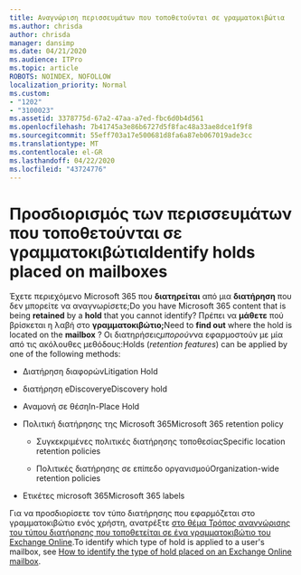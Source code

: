 ```yaml
---
title: Αναγνώριση περισσευμάτων που τοποθετούνται σε γραμματοκιβώτια
ms.author: chrisda
author: chrisda
manager: dansimp
ms.date: 04/21/2020
ms.audience: ITPro
ms.topic: article
ROBOTS: NOINDEX, NOFOLLOW
localization_priority: Normal
ms.custom:
- "1202"
- "3100023"
ms.assetid: 3378775d-67a2-47aa-a7ed-fbc6d0b4d561
ms.openlocfilehash: 7b41745a3e86b6727d5f8fac48a33ae8dce1f9f8
ms.sourcegitcommit: 55eff703a17e500681d8fa6a87eb067019ade3cc
ms.translationtype: MT
ms.contentlocale: el-GR
ms.lasthandoff: 04/22/2020
ms.locfileid: "43724776"
---
```

# <a name="identify-holds-placed-on-mailboxes"></a><span data-ttu-id="ebc7c-102">Προσδιορισμός των περισσευμάτων που τοποθετούνται σε γραμματοκιβώτια</span><span class="sxs-lookup"><span data-stu-id="ebc7c-102">Identify holds placed on mailboxes</span></span>

<span data-ttu-id="ebc7c-103">Έχετε περιεχόμενο Microsoft 365 που **διατηρείται** από μια **διατήρηση** που δεν μπορείτε να αναγνωρίσετε;</span><span class="sxs-lookup"><span data-stu-id="ebc7c-103">Do you have Microsoft 365 content that is being **retained** by a **hold** that you cannot identify?</span></span> <span data-ttu-id="ebc7c-104">Πρέπει να **μάθετε** πού βρίσκεται η λαβή στο **γραμματοκιβώτιο;**</span><span class="sxs-lookup"><span data-stu-id="ebc7c-104">Need to **find out** where the hold is located on the **mailbox** ?</span></span> <span data-ttu-id="ebc7c-105">Οι διατηρήσεις*μπορούν*να εφαρμοστούν με μία από τις ακόλουθες μεθόδους:</span><span class="sxs-lookup"><span data-stu-id="ebc7c-105">Holds (*retention features*) can be applied by one of the following methods:</span></span>
  
- <span data-ttu-id="ebc7c-106">Διατήρηση διαφορών</span><span class="sxs-lookup"><span data-stu-id="ebc7c-106">Litigation Hold</span></span>

- <span data-ttu-id="ebc7c-107">διατήρηση eDiscovery</span><span class="sxs-lookup"><span data-stu-id="ebc7c-107">eDiscovery hold</span></span>

- <span data-ttu-id="ebc7c-108">Αναμονή σε θέση</span><span class="sxs-lookup"><span data-stu-id="ebc7c-108">In-Place Hold</span></span>

- <span data-ttu-id="ebc7c-109">Πολιτική διατήρησης της Microsoft 365</span><span class="sxs-lookup"><span data-stu-id="ebc7c-109">Microsoft 365 retention policy</span></span> 

  - <span data-ttu-id="ebc7c-110">Συγκεκριμένες πολιτικές διατήρησης τοποθεσίας</span><span class="sxs-lookup"><span data-stu-id="ebc7c-110">Specific location retention policies</span></span>

  - <span data-ttu-id="ebc7c-111">Πολιτικές διατήρησης σε επίπεδο οργανισμού</span><span class="sxs-lookup"><span data-stu-id="ebc7c-111">Organization-wide retention policies</span></span>

- <span data-ttu-id="ebc7c-112">Ετικέτες microsoft 365</span><span class="sxs-lookup"><span data-stu-id="ebc7c-112">Microsoft 365 labels</span></span>

<span data-ttu-id="ebc7c-113">Για να προσδιορίσετε τον τύπο διατήρησης που εφαρμόζεται στο γραμματοκιβώτιο ενός χρήστη, ανατρέξτε [στο θέμα Τρόπος αναγνώρισης του τύπου διατήρησης που τοποθετείται σε ένα γραμματοκιβώτιο του Exchange Online](https://docs.microsoft.com/office365/securitycompliance/identify-a-hold-on-an-exchange-online-mailbox).</span><span class="sxs-lookup"><span data-stu-id="ebc7c-113">To identify which type of hold is applied to a user's mailbox, see [How to identify the type of hold placed on an Exchange Online mailbox](https://docs.microsoft.com/office365/securitycompliance/identify-a-hold-on-an-exchange-online-mailbox).</span></span>
